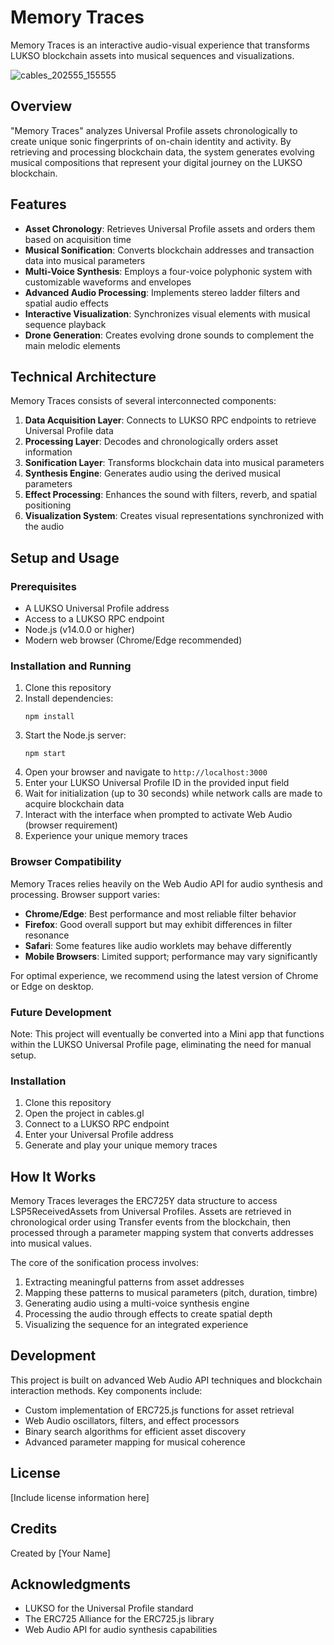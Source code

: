 # Memory Traces

Memory Traces is an interactive audio-visual experience that transforms LUKSO blockchain assets into musical sequences and visualizations.

![cables_202555_155555](https://github.com/user-attachments/assets/ebb491c4-0f53-46e6-ae80-1bc862a749eb)

## Overview

"Memory Traces" analyzes Universal Profile assets chronologically to create unique sonic fingerprints of on-chain identity and activity. By retrieving and processing blockchain data, the system generates evolving musical compositions that represent your digital journey on the LUKSO blockchain.

## Features

- **Asset Chronology**: Retrieves Universal Profile assets and orders them based on acquisition time
- **Musical Sonification**: Converts blockchain addresses and transaction data into musical parameters
- **Multi-Voice Synthesis**: Employs a four-voice polyphonic system with customizable waveforms and envelopes
- **Advanced Audio Processing**: Implements stereo ladder filters and spatial audio effects
- **Interactive Visualization**: Synchronizes visual elements with musical sequence playback
- **Drone Generation**: Creates evolving drone sounds to complement the main melodic elements

## Technical Architecture

Memory Traces consists of several interconnected components:

1. **Data Acquisition Layer**: Connects to LUKSO RPC endpoints to retrieve Universal Profile data
2. **Processing Layer**: Decodes and chronologically orders asset information
3. **Sonification Layer**: Transforms blockchain data into musical parameters
4. **Synthesis Engine**: Generates audio using the derived musical parameters
5. **Effect Processing**: Enhances the sound with filters, reverb, and spatial positioning
6. **Visualization System**: Creates visual representations synchronized with the audio

## Setup and Usage

### Prerequisites

- A LUKSO Universal Profile address
- Access to a LUKSO RPC endpoint
- Node.js (v14.0.0 or higher)
- Modern web browser (Chrome/Edge recommended)

### Installation and Running

1. Clone this repository
2. Install dependencies:
   ```
   npm install
   ```
3. Start the Node.js server:
   ```
   npm start
   ```
4. Open your browser and navigate to `http://localhost:3000`
5. Enter your LUKSO Universal Profile ID in the provided input field
6. Wait for initialization (up to 30 seconds) while network calls are made to acquire blockchain data
7. Interact with the interface when prompted to activate Web Audio (browser requirement)
8. Experience your unique memory traces

### Browser Compatibility

Memory Traces relies heavily on the Web Audio API for audio synthesis and processing. Browser support varies:

- **Chrome/Edge**: Best performance and most reliable filter behavior
- **Firefox**: Good overall support but may exhibit differences in filter resonance
- **Safari**: Some features like audio worklets may behave differently
- **Mobile Browsers**: Limited support; performance may vary significantly

For optimal experience, we recommend using the latest version of Chrome or Edge on desktop.

### Future Development

Note: This project will eventually be converted into a Mini app that functions within the LUKSO Universal Profile page, eliminating the need for manual setup.

### Installation

1. Clone this repository
2. Open the project in cables.gl
3. Connect to a LUKSO RPC endpoint
4. Enter your Universal Profile address
5. Generate and play your unique memory traces

## How It Works

Memory Traces leverages the ERC725Y data structure to access LSP5ReceivedAssets from Universal Profiles. Assets are retrieved in chronological order using Transfer events from the blockchain, then processed through a parameter mapping system that converts addresses into musical values.

The core of the sonification process involves:

1. Extracting meaningful patterns from asset addresses
2. Mapping these patterns to musical parameters (pitch, duration, timbre)
3. Generating audio using a multi-voice synthesis engine
4. Processing the audio through effects to create spatial depth
5. Visualizing the sequence for an integrated experience

## Development

This project is built on advanced Web Audio API techniques and blockchain interaction methods. Key components include:

- Custom implementation of ERC725.js functions for asset retrieval
- Web Audio oscillators, filters, and effect processors
- Binary search algorithms for efficient asset discovery
- Advanced parameter mapping for musical coherence

## License

[Include license information here]

## Credits

Created by [Your Name]

## Acknowledgments

- LUKSO for the Universal Profile standard
- The ERC725 Alliance for the ERC725.js library
- Web Audio API for audio synthesis capabilities
